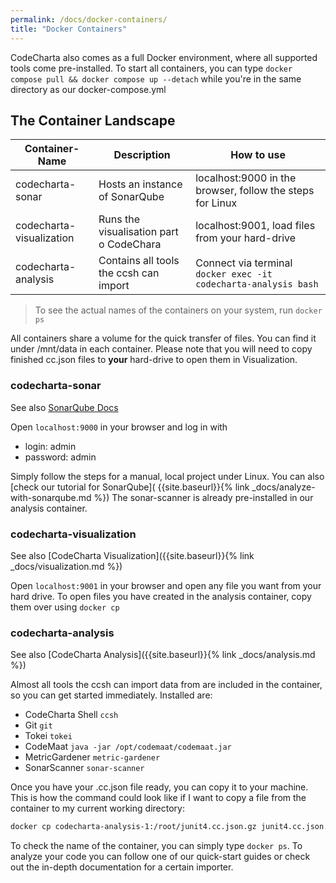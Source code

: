 ```yaml
---
permalink: /docs/docker-containers/
title: "Docker Containers"
---
```


CodeCharta also comes as a full Docker environment, where all supported tools come pre-installed. To start all
containers, you can type `docker compose pull && docker compose up --detach` while you're in the same directory as our
docker-compose.yml

## The Container Landscape

| Container-Name           | Description                             | How to use                                                      |
| ------------------------ | --------------------------------------- | --------------------------------------------------------------- |
| codecharta-sonar         | Hosts an instance of SonarQube          | localhost:9000 in the browser, follow the steps for Linux       |
| codecharta-visualization | Runs the visualisation part o CodeChara | localhost:9001, load files from your hard-drive                 |
| codecharta-analysis      | Contains all tools the ccsh can import  | Connect via terminal `docker exec -it codecharta-analysis bash` |

> To see the actual names of the containers on your system, run `docker ps`

All containers share a volume for the quick transfer of files. You can find it under /mnt/data in each container.
Please note that you will need to copy finished cc.json files to **your** hard-drive to open them in Visualization.

### codecharta-sonar

See also [SonarQube Docs](https://docs.sonarqube.org/latest/setup/get-started-2-minutes/)

Open `localhost:9000` in your browser and log in with

-   login: admin
-   password: admin

Simply follow the steps for a manual, local project under Linux. You can also [check our tutorial for SonarQube](
{{site.baseurl}}{% link _docs/analyze-with-sonarqube.md %})
The sonar-scanner is already pre-installed in our analysis container.

### codecharta-visualization

See also [CodeCharta Visualization]({{site.baseurl}}{% link _docs/visualization.md %})

Open `localhost:9001` in your browser and open any file you want from your hard drive.
To open files you have created in the analysis container, copy them over using `docker cp`

### codecharta-analysis

See also [CodeCharta Analysis]({{site.baseurl}}{% link _docs/analysis.md %})

Almost all tools the ccsh can import data from are included in the container, so you can get started immediately.
Installed are:

-   CodeCharta Shell `ccsh`
-   Git `git`
-   Tokei `tokei`
-   CodeMaat `java -jar /opt/codemaat/codemaat.jar`
-   MetricGardener `metric-gardener`
-   SonarScanner `sonar-scanner`

Once you have your .cc.json file ready, you can copy it to your machine.
This is how the command could look like if I want to copy a file from the container to my current working directory:

```bash
docker cp codecharta-analysis-1:/root/junit4.cc.json.gz junit4.cc.json.gz
```

To check the name of the container, you can simply type `docker ps`.
To analyze your code you can follow one of our quick-start guides or check out the in-depth documentation for a certain
importer.
